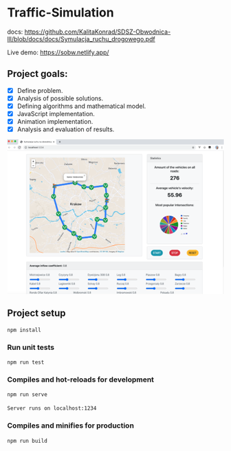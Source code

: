 # Traffic-Simulation

docs: https://github.com/KalitaKonrad/SDSZ-Obwodnica-lll/blob/docs/docs/Symulacja_ruchu_drogowego.pdf

Live demo: https://sobw.netlify.app/
## Project goals:

- [x] Define problem.
- [x] Analysis of possible solutions.
- [x] Defining algorithms and mathematical model.
- [x] JavaScript implementation.
- [x] Animation implementation.
- [x] Analysis and evaluation of results.

![ss1](./public/assets/ss1.png)

## Project setup

```
npm install
```

### Run unit tests

```
npm run test
```

### Compiles and hot-reloads for development

```
npm run serve

Server runs on localhost:1234
```

### Compiles and minifies for production

```
npm run build
```
